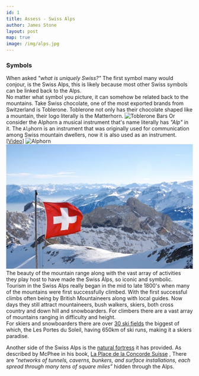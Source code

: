 ```yaml
---
id: 1
title: Assess - Swiss Alps
author: James Stone
layout: post
map: true
image: /img/alps.jpg
---
```

### Symbols
When asked *"what is uniquely Swiss?"* The first symbol many would conjour, is the Swiss Alps, this is likely because most other Swiss symbols can be linked back to the Alps.  
No matter what symbol you picture, it can somehow be related back to the mountains. Take Swiss chocolate, one of the most exported brands from Switzerland is Toblerone. Toblerone not only has their chocolate shaped like a mountain, their logo literally is the Matterhorn.
![Toblerone Bars](https://upload.wikimedia.org/wikipedia/commons/thumb/0/0b/Toblerone_Bars.jpg/400px-Toblerone_Bars.jpg)
Or consider the Alphorn a musical instrument that's name literally has *"Alp"* in it. The `Alp`horn is an instrument that was originally used for communication among Swiss mountain dwellers, now it is also used as an instrument. [[Video](https://www.youtube.com/watch?v=vfQC-XaNEpM)]
![Alphorn](http://img.myswitzerland.com/mys/n49486/images/buehne/alphornblaeser.jpg)
![Swiss Alps](/img/alps.jpg)
The beauty of the mountain range along with the vast array of activities they play host to have made the Swiss Alps, so iconic and symbolic.
Tourism in the Swiss Alps really began in the mid to late 1800's when many of the mountains were first successfully climbed. With the first successful climbs often being by British Mountaineers along with local guides. Now days they still attract mountaineers, bush walkers, skiers, both cross country and down hill and snowboarders.
For climbers there are a vast array of mountains ranging in difficulty and height.  
For skiers and snowboarders there are over [30 ski fields](https://en.wikipedia.org/wiki/List_of_ski_areas_and_resorts_in_Switzerland) the biggest of which, the Les Portes du Soleil, having 650km of ski runs, making it a skiers paradise.

Another side of the Swiss Alps is the [natural fortress](http://www.bldgblog.com/2012/06/various-forms-of-lithic-disguise/) it has provided. 
As described by McPhee in his book, [La Place de la Concorde Suisse](http://www.amazon.com/gp/product/0374519323/ref=as_li_ss_tl?ie=UTF8&tag=bldgblog-20&linkCode=as2&camp=1789&creative=390957&creativeASIN=0374519323) ,  There are *"networks of tunnels, caverns, bunkers, and surface installations, each spread through many tens of square miles”* hidden through the Alps.
 
 					
<!--
<div class="quote-with-name">
    <span>Matterhorn Location</span>
    <div id="map"></div>
</div>
-->


<script>$('#map').vectorMap({
    map: 'ch_mill',
    hoverOpacity: 0.7,
    hoverColor: false,
    markerStyle: {
        initial: {
            fill: '#F8E23B',
            stroke: '#383f47'
        }
    },
    regionStyle: {
        initial: {
            fill: "#f2e8b6"
        },
        hover: {
            fill: '#e8b84d'
        }
    },
    backgroundColor: 'rgba(252, 251, 248, 0.75)',
    markers:  [
        {latLng: [45.976389, 7.658333], name: 'Matterhorn'}
    ]
});
</script>